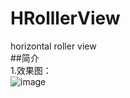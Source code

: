 # HRolllerView
horizontal roller view</br>
##简介</br>
1.效果图：<br>
![image](https://github.com/VolodymyrCj/HRolllerView/blob/master/attachment/HRollerView.gif)<br>
